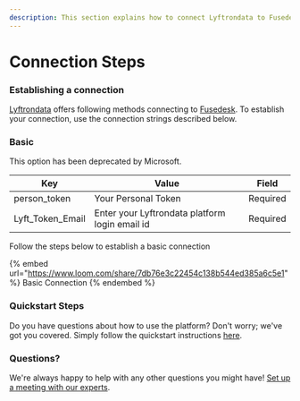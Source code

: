 ```yaml
---
description: This section explains how to connect Lyftrondata to Fusedesk.
---
```


# Connection Steps

### Establishing a connection

[Lyftrondata](https://www.lyftrondata.com) offers following methods connecting to [Fusedesk](https://www.lyftrondata.com/integration/commerce-analytics/fusedesk/). To establish your connection, use the connection strings described below.

### Basic

This option has been deprecated by Microsoft.

| Key                | Value                                          | Field    |
| ------------------ | ---------------------------------------------- | -------- |
| person\_token      | Your Personal Token                            | Required |
| Lyft\_Token\_Email | Enter your Lyftrondata platform login email id | Required |

Follow the steps below to establish a basic connection

{% embed url="https://www.loom.com/share/7db76e3c22454c138b544ed385a6c5e1" %}
Basic Connection
{% endembed %}

### Quickstart Steps

Do you have questions about how to use the platform? Don't worry; we've got you covered. Simply follow the quickstart instructions [here](README.md).

### Questions? <a href="#questions" id="questions"></a>

We're always happy to help with any other questions you might have! [Set up a meeting with our experts](https://www.lyftrondata.com/book-a-meeting/).

